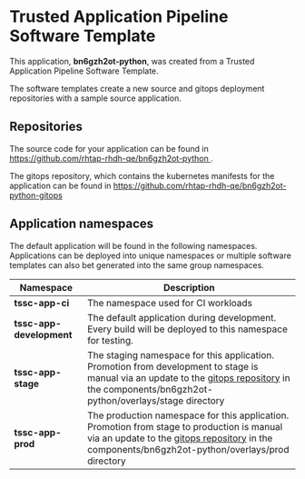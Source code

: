 # Trusted Application Pipeline Software Template

This application, **bn6gzh2ot-python**, was created from a Trusted Application Pipeline Software Template.

The software templates create a new source and gitops deployment repositories with a sample source application. 

## Repositories

The source code for your application can be found in [https://github.com/rhtap-rhdh-qe/bn6gzh2ot-python ](https://github.com/rhtap-rhdh-qe/bn6gzh2ot-python ).
 
The gitops repository, which contains the kubernetes manifests for the application can be found in 
[https://github.com/rhtap-rhdh-qe/bn6gzh2ot-python-gitops ](https://github.com/rhtap-rhdh-qe/bn6gzh2ot-python-gitops ) 

## Application namespaces 

The default application will be found in the following namespaces. Applications can be deployed into unique namespaces or multiple software templates can also bet generated into the same group namespaces.  

|  Namespace   |  Description   |  
| -------- | -------- |
| **tssc-app-ci** | The namespace used for CI workloads |
| **tssc-app-development** | The default application during development. Every build will be deployed to this namespace for testing. |
| **tssc-app-stage** | The staging namespace for this application. Promotion from development to stage is manual via an update to the [gitops repository](https://github.com/rhtap-rhdh-qe/bn6gzh2ot-python-gitops ) in the components/bn6gzh2ot-python/overlays/stage directory |
| **tssc-app-prod** | The production namespace for this application. Promotion from stage to production is manual via an update to the [gitops repository](https://github.com/rhtap-rhdh-qe/bn6gzh2ot-python-gitops ) in the components/bn6gzh2ot-python/overlays/prod directory |